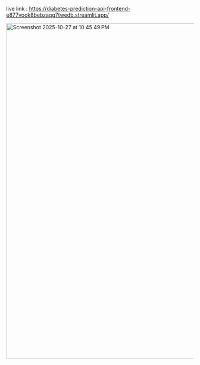 live link : https://diabetes-prediction-api-frontend-e877vook8bebzaqg7twedb.streamlit.app/

<img width="1440" height="900" alt="Screenshot 2025-10-27 at 10 45 49 PM" src="https://github.com/user-attachments/assets/85215120-3ee8-4692-bb90-0a7b784307ba" />
